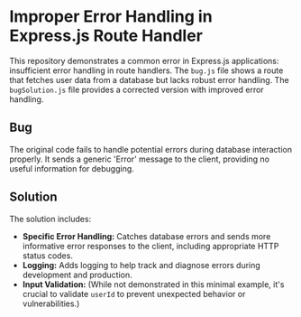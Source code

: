 # Improper Error Handling in Express.js Route Handler
This repository demonstrates a common error in Express.js applications: insufficient error handling in route handlers.  The `bug.js` file shows a route that fetches user data from a database but lacks robust error handling.  The `bugSolution.js` file provides a corrected version with improved error handling.

## Bug
The original code fails to handle potential errors during database interaction properly.  It sends a generic 'Error' message to the client, providing no useful information for debugging.

## Solution
The solution includes:

* **Specific Error Handling:** Catches database errors and sends more informative error responses to the client, including appropriate HTTP status codes.
* **Logging:** Adds logging to help track and diagnose errors during development and production.
* **Input Validation:** (While not demonstrated in this minimal example, it's crucial to validate `userId` to prevent unexpected behavior or vulnerabilities.)
